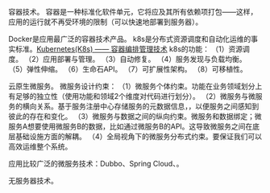 容器技术。
容器是一种标准化软件单元，它将应及其所有依赖项打包——这样，应用的运行就不再受环境的限制（可以快速地部署到服务器）。

Docker是应用最广泛的容器技术产品。
k8s是分布式资源调度和自动化运维的事实标准。[Kubernetes(K8s) —— 容器编排管理技术](https://cloud.tencent.com/developer/article/1860439)
k8s的功能：
（1）资源调度。
（2）应用部署与管理。
（3）自动修复。
（4）服务发现与负载均衡。
（5）弹性伸缩。
（6）生命石API。
（7）可扩展性架构。
（8）可移植性。

云原生微服务。
微服务设计约束：
（1）微服务个体约束。功能在业务领域划分上有足够的独立性（使用功能和领域2个维度对代码进行划分）。
（2）微服务与微服务的横向关系。基于服务注册中心存储服务的元数据信息，，以便服务之间感知到彼此的存在和变化。
（3）微服务与数据之间的纵向约束。微服务和数据绑定；微服务A想要使用微服务B的数据，比如通过微服务B的API。这导致微服务之间在底层基础设施方面的解耦。
（4）全局视角下的微服务分布式约束。要保证我们可以高效运维整个系统。

应用比较广泛的微服务技术：Dubbo、Spring Cloud、。

无服务器技术。